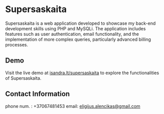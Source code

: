 # Supersaskaita

Supersaskaita is a web application developed to showcase my back-end development skills using PHP and MySQLi. The application includes features such as user authentication, email functionality, and the implementation of more complex queries, particularly advanced billing processes.

## Demo

Visit the live demo at [isandra.lt/supersaskaita](http://isandra.lt/supersaskaita) to explore the functionalities of Supersaskaita.

## Contact Information

phone num. : +37067481453
email: eligijus.alencikas@gmail.com
